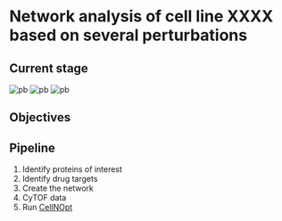 # Network analysis of cell line XXXX based on several perturbations

## Current stage

![pb](https://progress-bar.dev/50/?title=Network)
![pb](https://progress-bar.dev/0/?title=CyTOF)
![pb](https://progress-bar.dev/0/?title=Training)


## Objectives


## Pipeline

1. Identify proteins of interest
2. Identify drug targets
3. Create the network
4. CyTOF data
5. Run [CellNOpt](https://saezlab.github.io/CellNOptR/)
